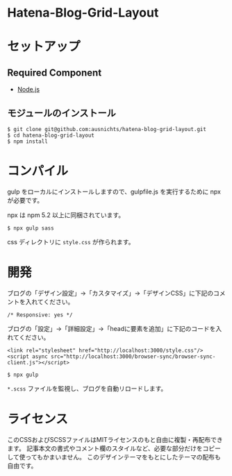 # Hatena-Blog-Grid-Layout

# セットアップ

## Required Component

- [Node.js](https://nodejs.org/)

## モジュールのインストール

```
$ git clone git@github.com:ausnichts/hatena-blog-grid-layout.git
$ cd hatena-blog-grid-layout
$ npm install
```

# コンパイル

gulp をローカルにインストールしますので、gulpfile.js を実行するために npx が必要です。

npx は npm 5.2 以上に同梱されています。

```
$ npx gulp sass
```

css ディレクトリに `style.css` が作られます。


# 開発

ブログの「デザイン設定」->「カスタマイズ」->「デザインCSS」に下記のコメントを入れてください。

```
/* Responsive: yes */
```

ブログの「設定」->「詳細設定」->「headに要素を追加」に下記のコードを入れてください。

```
<link rel="stylesheet" href="http://localhost:3000/style.css"/>
<script async src="http://localhost:3000/browser-sync/browser-sync-client.js"></script>
```

```
$ npx gulp
```


`*.scss` ファイルを監視し、ブログを自動リロードします。

# ライセンス

このCSSおよびSCSSファイルはMITライセンスのもと自由に複製・再配布できます。 記事本文の書式やコメント欄のスタイルなど、必要な部分だけをコピーして使ってもかまいません。 このデザインテーマをもとにしたテーマの配布も自由です。
